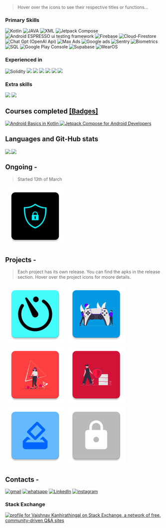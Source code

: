 > Hover over the icons to see their respective titles or functions...

### Primary Skills

<img src="https://user-images.githubusercontent.com/94210466/176880688-46732008-93f7-4fd6-8177-286f566d50df.svg" height=48 title="Kotlin">
<img src="https://user-images.githubusercontent.com/94210466/176880691-4ab9e925-6394-436f-861e-5958410a6cc2.svg" height=48 title="JAVA">
<img src="https://user-images.githubusercontent.com/94210466/176882996-7df75494-3edd-483a-8800-5ef39ca4369b.png" height=48 title="XML">
<img src="https://funkymuse.dev/assets/img/compose/compose_logo.png" height=48 title="Jetpack Compose">
<img src="https://developer.android.com/static/images/training/testing/espresso.png" height=48 title="Android ESPRESSO ui testing framework">
<img src="https://user-images.githubusercontent.com/94210466/176881692-82e3d732-64ae-4ffa-adfb-e3012433279f.svg" height=48 title="Firebase">
<img src="https://user-images.githubusercontent.com/94210466/176891077-0c14f0da-93cb-4d77-a3d2-bb5290d887ee.svg" height=48 title="Cloud-Firestore">
<img src="https://github.com/Vaishnav-Kanhirathingal/Vaishnav-Kanhirathingal/assets/94210466/69dd0d75-d170-410b-a192-e465d295ae26" height="48" title="Chat Gpt (OpenAI Api)">
<img src="https://th.bing.com/th?id=ODLS.c0682015-73df-4e47-8c62-6f1b8f901091&w=32&h=32&qlt=91&pcl=fffffa&o=6&pid=1.2" height=48 title="Max Ads">
<img src="https://github.com/Vaishnav-Kanhirathingal/Vaishnav-Kanhirathingal/assets/94210466/60daed75-38aa-4bd7-b84a-13770fa21473" height=48 title="Google ads">
<img src="https://th.bing.com/th?id=ODLS.f46432d0-40f7-4c89-8e1e-18ec86120902&w=32&h=32&qlt=90&pcl=fffffa&o=6&pid=1.2" height=48 title="Sentry">
<img src="https://github.com/Vaishnav-Kanhirathingal/Vaishnav-Kanhirathingal/assets/94210466/a78caaf0-582f-4b6b-b721-1486dd140316" height="48" title="Biometrics">
<img src="https://user-images.githubusercontent.com/94210466/176883215-43740ce7-2846-4e81-b139-c2f20d3b4e19.png" height=48 title="SQL">
<img src="https://github.com/user-attachments/assets/f9037693-234d-4589-a10c-dfa20da7b9bc" height=48 title="Google Play Console">
<img src="https://github.com/user-attachments/assets/77f07425-e186-40b8-af71-a40d6fb62c59" height=48 title="Supabase">
<img src="https://github.com/user-attachments/assets/6ef38261-b84b-4aee-956f-723a3b2455de" height=48 title="WearOS">

### Experienced in

<img src = "https://github.com/Vaishnav-Kanhirathingal/Vaishnav-Kanhirathingal/assets/94210466/2299b5bb-fa1b-4e06-864c-7673f0d7284a" height = "48" title = "Solidity">
<img src = "https://user-images.githubusercontent.com/94210466/176891264-73080865-8a23-474b-b4c5-0d65bcf12bba.svg" height = 48>
<img src = "https://user-images.githubusercontent.com/94210466/176882150-a2db58bd-4895-407d-bd0b-dcf5d1cd915b.svg" height = 48>
<img src = "https://user-images.githubusercontent.com/94210466/176882240-678b5588-a0cb-474f-902d-072ecd037965.svg" height = 48>
<img src = "https://user-images.githubusercontent.com/94210466/176881833-c22ce8a5-b810-4bbe-9dd2-286ba83ac36e.svg" height = 48>
<img src = "https://user-images.githubusercontent.com/94210466/176890920-b20875fc-fc33-487c-becf-f389f8605a94.svg" height = 48>
<img src = "https://user-images.githubusercontent.com/94210466/176883523-e7b53dfd-c053-463b-8785-129a6c82a2fa.svg" height = 48>

### Extra skills

<img src = "https://user-images.githubusercontent.com/94210466/177001999-52f6e94a-fae4-4060-b9fd-cf7987ec4580.svg" height = 48>
<img src = "https://user-images.githubusercontent.com/94210466/177002004-03712bfa-601f-40b1-81d5-73127a35387d.svg" height = 48>

## Courses completed [[Badges]](https://g.dev/Vaishnav-Kanhirathingal)

<a href="https://developer.android.com/courses/android-basics-kotlin/course">
    <img
            src="https://developer.android.com/static/images/hero-assets/kotlin-certified-grey.svg" ,
            height=200,
            title="Android Basics in Kotlin">
</a>
<a href ="https://developer.android.com/courses/jetpack-compose/course">
<img
    src="https://developer.android.com/static/courses/jetpack-compose/images/course-logo.svg",
    height=200,
    title="Jetpack Compose for Android Developers">
</a>

## Languages and Git-Hub stats

<a href="https://github.com/anuraghazra/github-readme-stats">
  <img height=200 align="center" src="https://github-readme-stats.vercel.app/api?username=Vaishnav-Kanhirathingal&hide_border=true&theme=transparent&include_all_commits=true" />
</a>
<a href="https://github.com/anuraghazra/convoychat">
  <img height=200 align="center" src="https://github-readme-stats.vercel.app/api/top-langs?username=Vaishnav-Kanhirathingal&layout=compact&langs_count=8&card_width=320&hide_border=true&theme=transparent" />
</a>

## Ongoing -

> Started 13th of March

[![PassMark app icon](https://raw.githubusercontent.com/Vaishnav-Kanhirathingal/PassMark/refs/heads/main/app/src/main/res/mipmap-xxxhdpi/ic_launcher.webp "[PassMark] - PassMark is a password saving application focused on high end security and Material You theming. it has features as dynamic theming, biometrics, optional offline storing of passwords for additional peace of mind and a simple to understand UI")](https://github.com/Vaishnav-Kanhirathingal/PassMark)

## Projects -

> Each project has its own release. You can find the apks in the release section. Hover over the project icons for moore details.

[![Scheuler Icon](https://github.com/Vaishnav-Kanhirathingal/Scheduler/blob/main/app/src/main/res/mipmap-xxxhdpi/ic_launcher.png?raw=true "[Scheduler Compose] - This is a task reminder app which acheives its motive by pushing undismissable notifications. This was a practice project to improve compose skills")](https://github.com/Vaishnav-Kanhirathingal/Scheduler)
[![Game - Stream android app icon](https://github.com/Vaishnav-Kanhirathingal/G-Stream-MOBILE/blob/main/app/src/main/res/mipmap-xxxhdpi/ic_launcher.png?raw=true "[Game - Stream Mobile] - This app is responsible for sending control signals to the desktop side. It also displays gameplay streamed from the PC")](https://github.com/Vaishnav-Kanhirathingal/G-Stream-MOBILE)
[![Game - Stream desktop app icon](https://github.com/Vaishnav-Kanhirathingal/G-Stream-Desktop/blob/main/src/main/resources/app_icon_mipmap/mipmap-xxxhdpi/ic_launcher.png?raw=true "[Game - Stream Desktop] - This app is responsible for recieving control signals from the android side. It also streams gameplay streamed to the android device")](https://github.com/Vaishnav-Kanhirathingal/G-Stream-Desktop)
[![CRYPTILE app icon](https://github.com/Vaishnav-Kanhirathingal/CRYPTILE/raw/main/app/src/main/res/mipmap-xxxhdpi/ic_launcher.png "[CRYPTILE] - CRYPTILE is a file encryption app which creates a file structure (i.e. a vault/safe). Users can then add their files to this safe. The app also uses account authentication to lock a safe to a specific account.")](https://github.com/Vaishnav-Kanhirathingal/CRYPTILE)
[![Block - VS app icon](https://github.com/Vaishnav-Kanhirathingal/BlockChain-VS/raw/main/app/src/main/res/mipmap-xxxhdpi/ic_launcher.png "This app is a block-chain based voting system app which uses the ethereum's ropsten testnet to perform transactions. Since the transition of Ethereum to a proof of stake, This application no longer works.")](https://github.com/Vaishnav-Kanhirathingal/BlockChain-VS)
[![Save - Pass app icon](https://github.com/Vaishnav-Kanhirathingal/Save-Pass/raw/main/app/src/main/res/mipmap-xxxhdpi/ic_launcher.png "[Save - Pass] - Save-Pass is a password saving app which stores passwords and uses a combination of a master password and/or biometrics to access those passwords.")](https://github.com/Vaishnav-Kanhirathingal/Save-Pass)

## Contacts -

[![gmail](https://user-images.githubusercontent.com/94210466/176989132-d3aea8a4-f425-4977-a3e2-e6daf569a140.svg "Gmail")](mailto:vaishnav.kanhira@gmail.com)
[![whatsapp](https://user-images.githubusercontent.com/94210466/176989471-2df5e9f0-0edd-4a1a-ba0a-a169b7ec612b.svg "Whatsapp")](https://wa.me/917219648837)
[![LinkedIn](https://github.com/Vaishnav-Kanhirathingal/Vaishnav-Kanhirathingal/assets/94210466/264d3829-1780-40a7-9126-7ae39c4e7615 "Linkedin")](https://www.linkedin.com/in/vaishnav-kanhirathingal-2b8b6b224/)
[![instagram](https://user-images.githubusercontent.com/94210466/176988556-79d612d7-6ed2-4b48-ac2e-71f1c14422b4.svg "Instagram")](https://www.instagram.com/vaishnav_k.p/)

### Stack Exchange

<a href="https://stackexchange.com/users/23358250/vaishnav-kanhirathingal?tab=accounts"><img src="https://stackexchange.com/users/flair/23358250.png?theme=clean" width="208" height="58" alt="profile for Vaishnav Kanhirathingal on Stack Exchange, a network of free, community-driven Q&amp;A sites" title="profile for Vaishnav Kanhirathingal on Stack Exchange, a network of free, community-driven Q&amp;A sites"></a>
